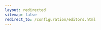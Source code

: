 ```yaml
---
layout: redirected
sitemap: false
redirect_to: /configuration/editors.html
---
```


<!-- Note to authors: This file was created in January 2021. Feel free to remove it after a few months... -->